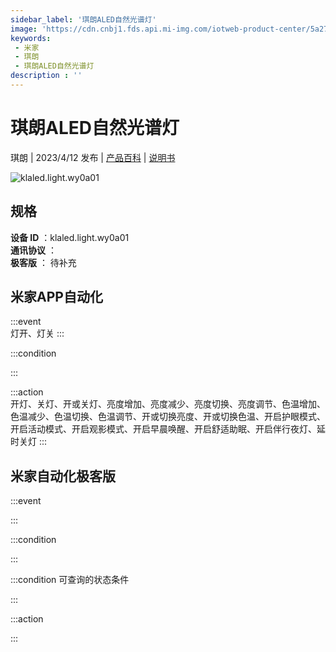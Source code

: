 ```yaml
---
sidebar_label: '琪朗ALED自然光谱灯'
image: 'https://cdn.cnbj1.fds.api.mi-img.com/iotweb-product-center/5a271f7966172dd6bb5e6ef853895fa5_1679648009575.png?GalaxyAccessKeyId=AKVGLQWBOVIRQ3XLEW&Expires=9223372036854775807&Signature=hv+Z8mfwM1wYLf6hF6RZiMlRhr0='
keywords: 
 - 米家
 - 琪朗
 - 琪朗ALED自然光谱灯
description : ''
---
```

# 琪朗ALED自然光谱灯

琪朗 | 2023/4/12 发布 | [产品百科](https://home.mi.com/webapp/content/baike/product/index.html?model=klaled.light.wy0a01/) | [说明书](https://home.mi.com/views/introduction.html?model=klaled.light.wy0a01&region=cn)

![klaled.light.wy0a01](https://cdn.cnbj1.fds.api.mi-img.com/iotweb-product-center/5a271f7966172dd6bb5e6ef853895fa5_1679648009575.png?GalaxyAccessKeyId=AKVGLQWBOVIRQ3XLEW&Expires=9223372036854775807&Signature=hv+Z8mfwM1wYLf6hF6RZiMlRhr0=)

## 规格  
> 
**设备 ID** ：klaled.light.wy0a01  
**通讯协议** ：  
**极客版**  ： 待补充 


## 米家APP自动化  

:::event  
灯开、灯关
:::

:::condition  

:::

:::action   
开灯、关灯、开或关灯、亮度增加、亮度减少、亮度切换、亮度调节、色温增加、色温减少、色温切换、色温调节、开或切换亮度、开或切换色温、开启护眼模式、开启活动模式、开启观影模式、开启早晨唤醒、开启舒适助眠、开启伴行夜灯、延时关灯
:::

## 米家自动化极客版  

:::event  

:::

:::condition  

:::

:::condition 可查询的状态条件  

:::

:::action  

:::

        
